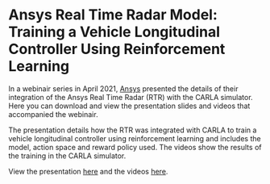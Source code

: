 # Ansys Real Time Radar Model: Training a Vehicle Longitudinal Controller Using Reinforcement Learning

In a webinair series in April 2021, [Ansys](https://www.ansys.com/) presented the details of their integration of the Ansys Real Time Radar (RTR) with the CARLA simulator. Here you can download and view the presentation slides and videos that accompanied the webinair. 

The presentation details how the RTR was integrated with CARLA to train a vehicle longitudinal controller using reinforcement learning and includes the model, action space and reward policy used. The videos show the results of the training in the CARLA simulator. 

View the presentation [here](https://drive.google.com/file/d/1xtGaI8Ls6C8Jh-PQvKRrLKs6c3ri3WQ2/view) and the videos [here](https://drive.google.com/file/d/1whHE1MKhzQtW3jj4dJCW6A3mCjUnNaJI/view).

